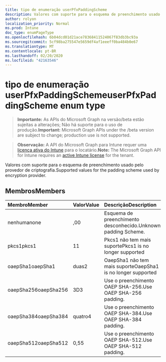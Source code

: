 ```yaml
---
title: tipo de enumeração userPfxPaddingScheme
description: Valores com suporte para o esquema de preenchimento usado pelo provedor de criptografia.
author: rolyon
localization_priority: Normal
ms.prod: Intune
doc_type: enumPageType
ms.openlocfilehash: 6b04dcd01d21ace78368411524067f83db3bc93a
ms.sourcegitcommit: 5cf98ba275547e5659df4af1eeeff0ba484b0e67
ms.translationtype: MT
ms.contentlocale: pt-BR
ms.lasthandoff: 02/20/2020
ms.locfileid: "42163546"
---
```

# <a name="userpfxpaddingscheme-enum-type"></a><span data-ttu-id="5e80e-103">tipo de enumeração userPfxPaddingScheme</span><span class="sxs-lookup"><span data-stu-id="5e80e-103">userPfxPaddingScheme enum type</span></span>

> <span data-ttu-id="5e80e-104">**Importante:** As APIs do Microsoft Graph na versão/beta estão sujeitas a alterações; Não há suporte para o uso de produção.</span><span class="sxs-lookup"><span data-stu-id="5e80e-104">**Important:** Microsoft Graph APIs under the /beta version are subject to change; production use is not supported.</span></span>

> <span data-ttu-id="5e80e-105">**Observação:** A API do Microsoft Graph para Intune requer uma [licença ativa do Intune](https://go.microsoft.com/fwlink/?linkid=839381) para o locatário.</span><span class="sxs-lookup"><span data-stu-id="5e80e-105">**Note:** The Microsoft Graph API for Intune requires an [active Intune license](https://go.microsoft.com/fwlink/?linkid=839381) for the tenant.</span></span>

<span data-ttu-id="5e80e-106">Valores com suporte para o esquema de preenchimento usado pelo provedor de criptografia.</span><span class="sxs-lookup"><span data-stu-id="5e80e-106">Supported values for the padding scheme used by encryption provider.</span></span>

## <a name="members"></a><span data-ttu-id="5e80e-107">Membros</span><span class="sxs-lookup"><span data-stu-id="5e80e-107">Members</span></span>
|<span data-ttu-id="5e80e-108">Membro</span><span class="sxs-lookup"><span data-stu-id="5e80e-108">Member</span></span>|<span data-ttu-id="5e80e-109">Valor</span><span class="sxs-lookup"><span data-stu-id="5e80e-109">Value</span></span>|<span data-ttu-id="5e80e-110">Descrição</span><span class="sxs-lookup"><span data-stu-id="5e80e-110">Description</span></span>|
|:---|:---|:---|
|<span data-ttu-id="5e80e-111">nenhuma</span><span class="sxs-lookup"><span data-stu-id="5e80e-111">none</span></span>|<span data-ttu-id="5e80e-112">,0</span><span class="sxs-lookup"><span data-stu-id="5e80e-112">0</span></span>|<span data-ttu-id="5e80e-113">Esquema de preenchimento desconhecido.</span><span class="sxs-lookup"><span data-stu-id="5e80e-113">Unknown padding Scheme.</span></span>|
|<span data-ttu-id="5e80e-114">pkcs1</span><span class="sxs-lookup"><span data-stu-id="5e80e-114">pkcs1</span></span>|<span data-ttu-id="5e80e-115">1</span><span class="sxs-lookup"><span data-stu-id="5e80e-115">1</span></span>|<span data-ttu-id="5e80e-116">Pkcs1 não tem mais suporte</span><span class="sxs-lookup"><span data-stu-id="5e80e-116">Pkcs1 is no longer supported</span></span>|
|<span data-ttu-id="5e80e-117">oaepSha1</span><span class="sxs-lookup"><span data-stu-id="5e80e-117">oaepSha1</span></span>|<span data-ttu-id="5e80e-118">duas</span><span class="sxs-lookup"><span data-stu-id="5e80e-118">2</span></span>|<span data-ttu-id="5e80e-119">OaepSha1 não tem mais suporte</span><span class="sxs-lookup"><span data-stu-id="5e80e-119">OaepSha1 is no longer supported</span></span>|
|<span data-ttu-id="5e80e-120">oaepSha256</span><span class="sxs-lookup"><span data-stu-id="5e80e-120">oaepSha256</span></span>|<span data-ttu-id="5e80e-121">3D</span><span class="sxs-lookup"><span data-stu-id="5e80e-121">3</span></span>|<span data-ttu-id="5e80e-122">Use o preenchimento OAEP SHA-256.</span><span class="sxs-lookup"><span data-stu-id="5e80e-122">Use OAEP SHA-256 padding.</span></span>|
|<span data-ttu-id="5e80e-123">oaepSha384</span><span class="sxs-lookup"><span data-stu-id="5e80e-123">oaepSha384</span></span>|<span data-ttu-id="5e80e-124">quatro</span><span class="sxs-lookup"><span data-stu-id="5e80e-124">4</span></span>|<span data-ttu-id="5e80e-125">Use o preenchimento OAEP SHA-384.</span><span class="sxs-lookup"><span data-stu-id="5e80e-125">Use OAEP SHA-384 padding.</span></span>|
|<span data-ttu-id="5e80e-126">oaepSha512</span><span class="sxs-lookup"><span data-stu-id="5e80e-126">oaepSha512</span></span>|<span data-ttu-id="5e80e-127">0,5</span><span class="sxs-lookup"><span data-stu-id="5e80e-127">5</span></span>|<span data-ttu-id="5e80e-128">Use o preenchimento OAEP SHA-512.</span><span class="sxs-lookup"><span data-stu-id="5e80e-128">Use OAEP SHA-512 padding.</span></span>|



